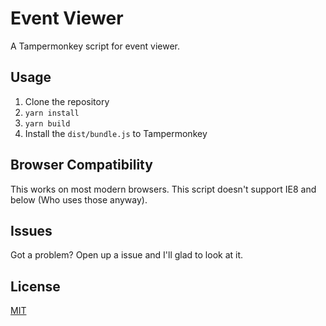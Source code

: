 # Event Viewer

A Tampermonkey script for event viewer.

## Usage

1. Clone the repository
2. `yarn install`
3. `yarn build`
4. Install the `dist/bundle.js` to Tampermonkey

## Browser Compatibility

This works on most modern browsers. This script doesn't support IE8 and below (Who uses those anyway).

## Issues

Got a problem? Open up a issue and I'll glad to look at it.

## License

[MIT](LICENSE)
